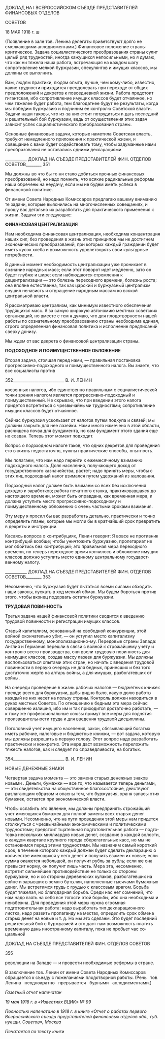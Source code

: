 ДОКЛАД НА I ВСЕРОССИЙСКОМ СЪЕЗДЕ ПРЕДСТАВИТЕЛЕЙ ФИНАНСОВЫХ ОТДЕЛОВ

СОВЕТОВ

18 МАЯ 1918 г. ш

(Появление в зале тов. Ленина делегаты привет­ствуют долго не смолкающими аплодисментами.) Фи­нансовое положение страны критическое. Задача социалистического преобразования страны сулит целый ряд трудностей, иногда кажущихся непосильными, но я думаю, что как ни тяжела наша работа, встречающая на каждом шагу сопротивление мелкой бур­жуазии, спекулянтов и имущих классов, мы должны ее выполнить.

Вам, людям практики, людям опыта, лучше, чем кому-либо, известно, какие трудно­сти приходится преодолевать при переходе от общих предположений и декретов к по­вседневной жизни. Работа предстоит гигантская, ибо сопротивление имущих классов будет отчаянное, но чем тяжелее будет работа, тем благодатнее будут ее результаты, когда мы победим буржуазию и подчиним ее контролю Советской власти. Задачи наши таковы, что из-за них стоит потрудиться и дать последний и решительный бой буржуа­зии, ведь от осуществления этих задач зависит успех социалистического преобразова­ния страны.

Основные финансовые задачи, которые наметила Советская власть, требуют немед­ленного приложения к практической жизни, и совещание с вами будет содействовать тому, чтобы задуманные нами преобразования не оставались одними декларациями.

  

___________ ДОКЛАД НА СЪЕЗДЕ ПРЕДСТАВИТЕЛЕЙ ФИН. ОТДЕЛОВ СОВЕТОВ________ 351

Мы должны во что бы то ни стало добиться прочных финансовых преобразований, но надо помнить, что всякие радикальные реформы наши обречены на неудачу, если мы не будем иметь успеха в финансовой политике.

От имени Совета Народных Комиссаров предлагаю вашему вниманию те задачи, ко­торые выяснились на многочисленных совещаниях, и прошу вас детально их разрабо­тать для практического применения к жизни. Задачи эти следующие:

**ФИНАНСОВАЯ ЦЕНТРАЛИЗАЦИЯ**

Нам необходима финансовая централизация, необходима концентрация наших сил; без проведения в жизнь этих принципов мы не достигнем экономических преобразова­ний, при которых каждый гражданин будет иметь кусок хлеба и возможность удовле­творять свои культурные потребности.

В данный момент необходимость централизации уже проникает в сознание народ­ных масс; если этот поворот идет медленно, зато он будет глубже и шире; если наблю­даются стремления к децентрализации — это болезнь переходного времени, болезнь роста; она вполне естественна, так как царский и буржуазный централизм внушил не­нависть и отвращение народным массам ко всякой центральной власти.

Я рассматриваю централизм, как минимум известного обеспечения трудящихся масс. Я за самую широкую автономию местных советских организаций, но вместе с тем я думаю, что для плодотворности нашей работы по сознательному преобразованию страны необходима единая, строго определенная финансовая политика и исполнение предписаний сверху донизу.

Мы ждем от вас декрета о финансовой централизации страны.

**ПОДОХОДНОЕ И ПОИМУЩЕСТВЕННОЕ ОБЛОЖЕНИЕ**

Вторая задача, стоящая перед нами, — правильная постановка прогрессивно-подоходного и поимущественного налога. Вы знаете, что все социалисты против

  

352__________________________ В. И. ЛЕНИН

косвенных налогов, ибо единственно правильным с социалистической точки зрения на­логом является прогрессивно-подоходный и поимущественный. Не скрываю, что при введении этого налога придется встретиться с чрезвычайными трудностями; сопротив­ление имущих классов будет отчаянное.

Сейчас буржуазия ускользает от налогов путем подкупа и связей; мы должны за­крыть для нее лазейки. Нами много намечено в этой области, расчищена почва для фундамента, но сам фундамент этого здания еще не создан. Теперь этот момент подхо­дит.

Вопрос о подоходном налоге таков, что одних декретов для проведения его в жизнь недостаточно, нужны практические способы, опытность.

Мы полагаем, что нам надо перейти к ежемесячному взиманию подоходного налога. Доля населения, получающего доход от государственного казначейства, растет; надо принять меры, чтобы с этих лиц подоходный налог взимался путем удержаний из жа­лования.

Подоходный налог должен быть взимаем со всех без исключения доходов и заработ­ков; работа печатного станка, практиковавшаяся до настоящего времени, может быть оправдана, как временная мера, и должна уступить место прогрессивно-подоходному и поимущественному обложению с очень частыми сроками взимания.

Эту меру я просил бы вас разработать детально, практически и точно определить планы, которые мы могли бы в кратчайший срок превратить в декреты и инструкции.

Касаясь вопроса о контрибуциях, Ленин говорит: Я вовсе не противник контрибуций вообще; чтобы уничтожить буржуазию, пролетариат не мог обойтись без контрибуций; это правильная мера переходного времени, но теперь переходное время кончилось и обложение имущих классов должно уступить место единому центральному государст­венному налогу.

  

___________ ДОКЛАД НА СЪЕЗДЕ ПРЕДСТАВИТЕЛЕЙ ФИН. ОТДЕЛОВ СОВЕТОВ________ 353

Несомненно, что буржуазия будет пытаться всеми силами обходить наши законы, пускать в ход мелкий обман. Мы будем бороться против этого, чтобы вконец подорвать остатки буржуазии.

**ТРУДОВАЯ ПОВИННОСТЬ**

Третья задача нашей финансовой политики сводится к введению трудовой повинно­сти и регистрации имущих классов.

Старый капитализм, основанный на свободной конкуренции, этой войной оконча­тельно убит, — он уступил место капитализму государственному, монополизационно-му. Передовые страны Запада: Англия и Германия перешли в связи с войной к стро­жайшему учету и контролю всего производства, они ввели трудовую повинность для неимущих классов, создав массу лазеек для буржуазии. Мы должны воспользоваться опытами этих стран, но начать с введения трудовой повинности в первую очередь не для бедных, принесших и без того достаточно жертв на алтарь войны, а для имущих, разбогатевших от войны.

На очереди проведение в жизнь рабочих налогов — бюджетных книжек прежде все­го для буржуазии, дабы видно было, какую долю работы каждый из них несет на поль­зу страны. Контроль должен находиться в руках местных Советов. По отношению к бедным эта мера сейчас совершенно излишня, ибо им и так приходится достаточно ра­ботать, — к тому же профессиональные союзы примут все меры для поднятия произво­дительности труда и для введения трудовой дисциплины.

Поголовный учет имущего населения, закон, обязывающий богатых иметь рабочие, налоговые и бюджетные книжки, — вот задача, которую мы должны разрешить в пер­вую голову. Этот вопрос надо разработать практически и конкретно. Эта мера даст возможность переложить тяжесть налогов, как и следует по справедливости, на бога­тых.

  

354__________________________ В. И. ЛЕНИН

НОВЫЕ ДЕНЕЖНЫЕ ЗНАКИ

Четвертая задача момента — это замена старых денежных знаков новыми . Деньги, бумажки — все то, что называется теперь деньгами, — эти свидетельства на общест­венное благосостояние, действуют разлагающим образом и опасны тем, что буржуазия, храня запасы этих бумажек, остается при экономической власти.

Чтобы ослабить это явление, мы должны предпринять строжайший учет имеющихся бумажек для полной замены всех старых денег новыми. Несомненно, что на пути про­ведения этой меры нам придется столкнуться с чрезвычайными экономическими и по­литическими трудностями; предстоит тщательная подготовительная работа — подго­товка нескольких миллиардов новых денег, создание в каждой волости, в каждом квар­тале крупного города сберегательных касс, но мы не остановимся перед этими трудно­стями. Мы назначим самый короткий срок, в течение которого каждый должен будет сделать декларацию о количестве имеющихся у него денег и получить взамен их новые; если сумма окажется небольшой, он получит рубль за рубль; если же она превысит норму, он получит лишь часть. Мера эта, несомненно, встретит сильнейшее противо­действие не только со стороны буржуазии, но и со стороны деревенских кулаков, раз­богатевших на войне и зарывших в землю бутылки, наполненные тысячами бумажных денег. Мы встретимся грудь с грудью с классовым врагом. Борьба будет тяжелая, но благодарная борьба. Среди нас нет сомнений, что нам надо взять на себя все тягости этой борьбы, ибо она необходима и неизбежна. Для проведения этой меры нужна ог­ромная подготовительная работа: надо выработать тип декларационного листка, надо развить пропаганду на местах, определить срок обмена старых денег на новые и т. д. Но мы это сделаем. Это будет последний решительный бой с буржуазией и это даст нам возможность платить временную дань иностранному капиталу, пока не пробьет час со­циальной

  

ДОКЛАД НА СЪЕЗДЕ ПРЕДСТАВИТЕЛЕЙ ФИН. ОТДЕЛОВ СОВЕТОВ

  

355

  

революции на Западе — и провести необходимые реформы в стране.

В заключение тов. Ленин от имени Совета Народных Комиссаров обращается к съезду с пожеланиями плодотворной работы. (Речь   тов. Ленина   неод­нократно   прерывается   бурными   аплодисментами.)

  

_Газетный отчет напечатан_

_19 мая 1918 г. в «Известиях ВЦИК» № 99_

_Полностью напечатано в 1918 г. в книге «Отчет о работах первого Всероссийского съезда представителей финансовых отде­лов обл., губ. иуездн. Советов», Москва_

  

_Печатается по тексту книги_